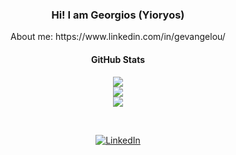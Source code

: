 <!-- ### Hi there 👋 -->

<!--
**georgevangelou/georgevangelou** is a ✨ _special_ ✨ repository because its `README.md` (this file) appears on your GitHub profile.

Here are some ideas to get you started:

- 🔭 I’m currently working on ...
- 🌱 I’m currently learning ...
- 👯 I’m looking to collaborate on ...
- 🤔 I’m looking for help with ...
- 💬 Ask me about ...
- 📫 How to reach me: ...
- 😄 Pronouns: ...
- ⚡ Fun fact: ...
-->



<h3 align="center">Hi! I am Georgios (Yioryos)</h3>
<p align="center">About me: https://www.linkedin.com/in/gevangelou/</p>
<h4 align="center">GitHub Stats</h4>
<p align="center">
  	<img src ="https://github-readme-stats.vercel.app/api?username=georgevangelou&show_icons=true&count_private=true">
	<br/>
  	<img src ="https://github-readme-stats.vercel.app/api/top-langs/?username=georgevangelou&layout=compact&hide_border=true&count_private=true&hide=html">
	<br/>
 	<img src = "https://github-readme-streak-stats.herokuapp.com?user=georgevangelou&hide_border=true&count_private=true">
</p>
<br/>
<p align="center">
	<a href="https://www.linkedin.com/in/gevangelou/"><img src="https://img.shields.io/badge/LinkedIn--_.svg?style=social&logo=linkedin" alt="LinkedIn"></a>
</p>
